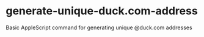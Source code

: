 # generate-unique-duck.com-address
Basic AppleScript command for generating unique @duck.com addresses
